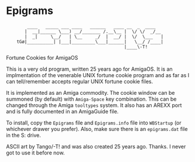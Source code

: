 # Epigrams

            ____   _____ ___ ____   ______   ____ __  _  ____
           |  __|______ \___) __/_______ /.__\__ |  \/ \/  _/__
           |  _|     \__/   | \__     _/  |  __/ |  \/  \___   |
        tGø|__________| |___|_________\___|______|   \__/ /____|
                                                 |____\-T!
Fortune Cookies for AmigaOS

This is a very old program, written 25 years ago for AmigaOS. It is an implmentation of the venerable UNIX fortune cookie
program and as far as I can tell/remember accepts regular UNIX fortune cookie files. 

It is implemented as an Amiga commodity. The cookie window can be summoned (by default) with `Amiga-Space` key combination.
This can be changed through the Amiga `tooltypes` system. It also has an AREXX port and is fully documented in an AmigaGuide file.

To install, copy the `Epigrams` file and `Epigrams.info` file into `WBStartup`
(or whichever drawer you prefer). Also, make sure there is an `epigrams.dat`
file in the S: drive.

ASCII art by Tango/-T! and was also created 25 years ago. Thanks. I never got to use it before now.
